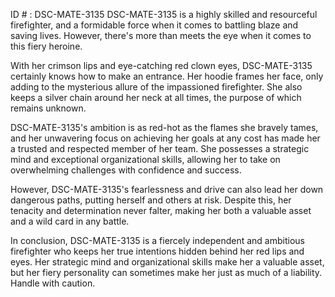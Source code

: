 ID # : DSC-MATE-3135
DSC-MATE-3135 is a highly skilled and resourceful firefighter, and a formidable force when it comes to battling blaze and saving lives. However, there's more than meets the eye when it comes to this fiery heroine.

With her crimson lips and eye-catching red clown eyes, DSC-MATE-3135 certainly knows how to make an entrance. Her hoodie frames her face, only adding to the mysterious allure of the impassioned firefighter. She also keeps a silver chain around her neck at all times, the purpose of which remains unknown.

DSC-MATE-3135's ambition is as red-hot as the flames she bravely tames, and her unwavering focus on achieving her goals at any cost has made her a trusted and respected member of her team. She possesses a strategic mind and exceptional organizational skills, allowing her to take on overwhelming challenges with confidence and success.

However, DSC-MATE-3135's fearlessness and drive can also lead her down dangerous paths, putting herself and others at risk. Despite this, her tenacity and determination never falter, making her both a valuable asset and a wild card in any battle.

In conclusion, DSC-MATE-3135 is a fiercely independent and ambitious firefighter who keeps her true intentions hidden behind her red lips and eyes. Her strategic mind and organizational skills make her a valuable asset, but her fiery personality can sometimes make her just as much of a liability. Handle with caution.
